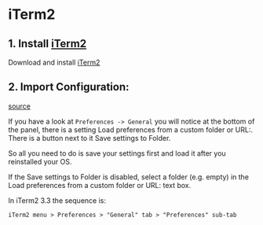 # iTerm2

## 1. Install [iTerm2](https://iterm2.com/)

Download and install  [iTerm2](https://iterm2.com/)

## 2. Import Configuration:

[source](https://stackoverflow.com/questions/22943676/how-to-export-iterm2-profiles)

If you have a look at `Preferences -> General` you will notice at the bottom of the panel, there is a setting Load preferences from a custom folder or URL:. There is a button next to it Save settings to Folder.

So all you need to do is save your settings first and load it after you reinstalled your OS.

If the Save settings to Folder is disabled, select a folder (e.g. empty) in the Load preferences from a custom folder or URL: text box.

In iTerm2 3.3 the sequence is:

```
iTerm2 menu > Preferences > "General" tab > "Preferences" sub-tab
```
